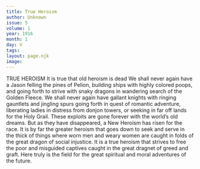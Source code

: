 ```yaml
---
title: True Heroism
author: Unknown
issue: 5
volume: 1
year: 1916
month: 1
day: V
tags:
layout: page.njk
image:
---
```

TRUE HEROISM    It is true that old heroism is dead We shall never again have a Jason felling the pines of Pelion, building ships with highly colored poops, and going forth to strive with snaky dragons in wandering search of the Golden Fleece. We shall never again have gallant knights with ringing gauntlets and jingling spurs going forth in quest of romantic adventure, liberating ladies in distress from donjon towers, or seeking in far off lands for the Holy Grail. These exploits are gone forever with the world’s old dreams. But as they have disappeared, a New Heroism has risen for the race. It is by far the greater heroism that goes down to seek and serve in the thick of things where worn men and weary women are caught in folds of the great dragon of social injustice. It is a true heroism that strives to free the poor and misguided captives caught in the great dragnet of greed and graft. Here truly is the field for the great spiritual and moral adventures of the future.

